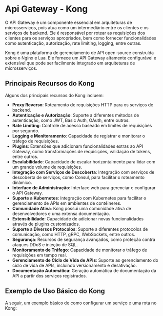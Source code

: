 # Api Gateway - Kong

O API Gateway é um componente essencial em arquiteturas de microsserviços, pois atua como um intermediário entre os clientes e os serviços de backend. Ele é responsável por rotear as requisições dos clientes para os serviços apropriados, bem como fornecer funcionalidades como autenticação, autorização, rate limiting, logging, entre outras.

Kong é uma plataforma de gerenciamento de API open-source construída sobre o Nginx e Lua. Ele fornece um API Gateway altamente configurável e extensível que pode ser facilmente integrado em arquiteturas de microsserviços.

## Principais Recursos do Kong

Alguns dos principais recursos do Kong incluem:
 - **Proxy Reverso**: Roteamento de requisições HTTP para os serviços de backend.
 - **Autenticação e Autorização**: Suporte a diferentes métodos de autenticação, como JWT, Basic Auth, OAuth, entre outros.
 - **Rate Limiting**: Controle de acesso baseado em limites de requisições por segundo.
 - **Logging e Monitoramento**: Capacidade de registrar e monitorar o tráfego de requisições.
 - **Plugins**: Extensões que adicionam funcionalidades extras ao API Gateway, como transformações de requisições, validação de tokens, entre outros.
 - **Escalabilidade**: Capacidade de escalar horizontalmente para lidar com um grande volume de requisições.
 - **Integração com Serviços de Descoberta**: Integração com serviços de descoberta de serviços, como Consul, para facilitar o roteamento dinâmico.
 - **Interface de Administração**: Interface web para gerenciar e configurar o API Gateway.
 - **Suporte a Kubernetes**: Integração com Kubernetes para facilitar o gerenciamento de APIs em ambientes de contêineres.
 - **Comunidade Ativa**: Kong possui uma comunidade ativa de desenvolvedores e uma extensa documentação.
 - **Extensibilidade**: Capacidade de adicionar novas funcionalidades através de plugins customizados.
 - **Suporte a Diversos Protocolos**: Suporte a diferentes protocolos de comunicação, como HTTP, gRPC, WebSockets, entre outros.
 - **Segurança**: Recursos de segurança avançados, como proteção contra ataques DDoS e injeção de SQL.
 - **Monitoramento de Tráfego**: Capacidade de monitorar o tráfego de requisições em tempo real.
 - **Gerenciamento de Ciclo de Vida de APIs**: Suporte ao gerenciamento do ciclo de vida de APIs, incluindo versionamento e desativação.
 - **Documentação Automática**: Geração automática de documentação da API a partir dos serviços registrados.

## Exemplo de Uso Básico do Kong

A seguir, um exemplo básico de como configurar um serviço e uma rota no Kong:

[//]: # (1. **Criar um Serviço**:)

[//]: # (```bash)

[//]: # (curl -i -X POST --url http://localhost:8001/services/ --data 'name=meu-servico' --data 'url=http://meu-servico:8080')

[//]: # (```)